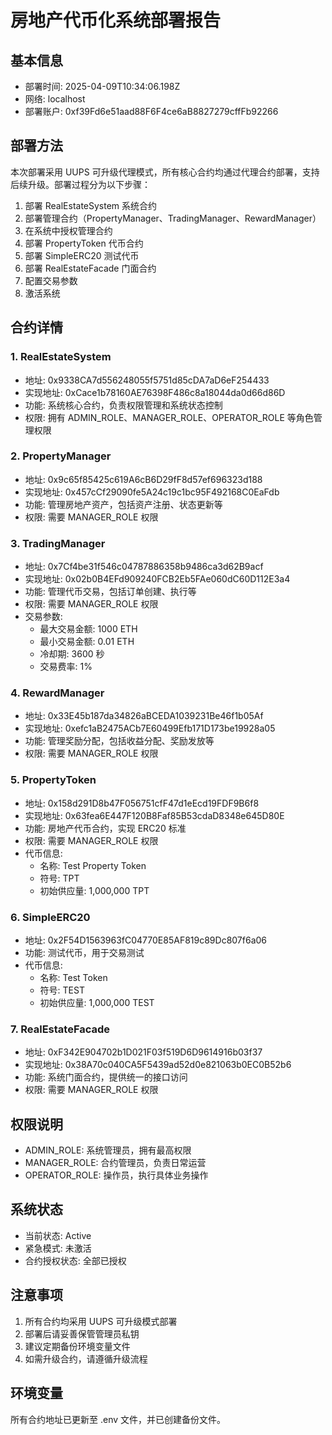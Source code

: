 # 房地产代币化系统部署报告

## 基本信息
- 部署时间: 2025-04-09T10:34:06.198Z
- 网络: localhost
- 部署账户: 0xf39Fd6e51aad88F6F4ce6aB8827279cffFb92266

## 部署方法
本次部署采用 UUPS 可升级代理模式，所有核心合约均通过代理合约部署，支持后续升级。部署过程分为以下步骤：
1. 部署 RealEstateSystem 系统合约
2. 部署管理合约（PropertyManager、TradingManager、RewardManager）
3. 在系统中授权管理合约
4. 部署 PropertyToken 代币合约
5. 部署 SimpleERC20 测试代币
6. 部署 RealEstateFacade 门面合约
7. 配置交易参数
8. 激活系统

## 合约详情

### 1. RealEstateSystem
- 地址: 0x9338CA7d556248055f5751d85cDA7aD6eF254433
- 实现地址: 0xCace1b78160AE76398F486c8a18044da0d66d86D
- 功能: 系统核心合约，负责权限管理和系统状态控制
- 权限: 拥有 ADMIN_ROLE、MANAGER_ROLE、OPERATOR_ROLE 等角色管理权限

### 2. PropertyManager
- 地址: 0x9c65f85425c619A6cB6D29fF8d57ef696323d188
- 实现地址: 0x457cCf29090fe5A24c19c1bc95F492168C0EaFdb
- 功能: 管理房地产资产，包括资产注册、状态更新等
- 权限: 需要 MANAGER_ROLE 权限

### 3. TradingManager
- 地址: 0x7Cf4be31f546c04787886358b9486ca3d62B9acf
- 实现地址: 0x02b0B4EFd909240FCB2Eb5FAe060dC60D112E3a4
- 功能: 管理代币交易，包括订单创建、执行等
- 权限: 需要 MANAGER_ROLE 权限
- 交易参数:
  - 最大交易金额: 1000 ETH
  - 最小交易金额: 0.01 ETH
  - 冷却期: 3600 秒
  - 交易费率: 1%

### 4. RewardManager
- 地址: 0x33E45b187da34826aBCEDA1039231Be46f1b05Af
- 实现地址: 0xefc1aB2475ACb7E60499Efb171D173be19928a05
- 功能: 管理奖励分配，包括收益分配、奖励发放等
- 权限: 需要 MANAGER_ROLE 权限

### 5. PropertyToken
- 地址: 0x158d291D8b47F056751cfF47d1eEcd19FDF9B6f8
- 实现地址: 0x63fea6E447F120B8Faf85B53cdaD8348e645D80E
- 功能: 房地产代币合约，实现 ERC20 标准
- 权限: 需要 MANAGER_ROLE 权限
- 代币信息:
  - 名称: Test Property Token
  - 符号: TPT
  - 初始供应量: 1,000,000 TPT

### 6. SimpleERC20
- 地址: 0x2F54D1563963fC04770E85AF819c89Dc807f6a06
- 功能: 测试代币，用于交易测试
- 代币信息:
  - 名称: Test Token
  - 符号: TEST
  - 初始供应量: 1,000,000 TEST

### 7. RealEstateFacade
- 地址: 0xF342E904702b1D021F03f519D6D9614916b03f37
- 实现地址: 0x38A70c040CA5F5439ad52d0e821063b0EC0B52b6
- 功能: 系统门面合约，提供统一的接口访问
- 权限: 需要 MANAGER_ROLE 权限

## 权限说明
- ADMIN_ROLE: 系统管理员，拥有最高权限
- MANAGER_ROLE: 合约管理员，负责日常运营
- OPERATOR_ROLE: 操作员，执行具体业务操作

## 系统状态
- 当前状态: Active
- 紧急模式: 未激活
- 合约授权状态: 全部已授权

## 注意事项
1. 所有合约均采用 UUPS 可升级模式部署
2. 部署后请妥善保管管理员私钥
3. 建议定期备份环境变量文件
4. 如需升级合约，请遵循升级流程

## 环境变量
所有合约地址已更新至 .env 文件，并已创建备份文件。
